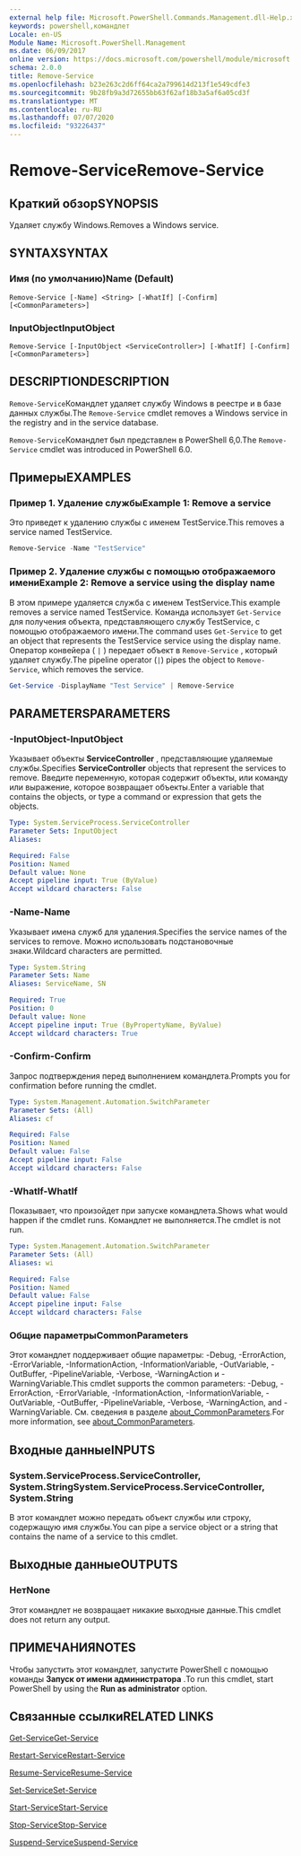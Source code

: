 ```yaml
---
external help file: Microsoft.PowerShell.Commands.Management.dll-Help.xml
keywords: powershell,командлет
Locale: en-US
Module Name: Microsoft.PowerShell.Management
ms.date: 06/09/2017
online version: https://docs.microsoft.com/powershell/module/microsoft.powershell.management/remove-service?view=powershell-7.1&WT.mc_id=ps-gethelp
schema: 2.0.0
title: Remove-Service
ms.openlocfilehash: b23e263c2d6ff64ca2a799614d213f1e549cdfe3
ms.sourcegitcommit: 9b28fb9a3d72655bb63f62af18b3a5af6a05cd3f
ms.translationtype: MT
ms.contentlocale: ru-RU
ms.lasthandoff: 07/07/2020
ms.locfileid: "93226437"
---
```

# <span data-ttu-id="31bec-103">Remove-Service</span><span class="sxs-lookup"><span data-stu-id="31bec-103">Remove-Service</span></span>

## <span data-ttu-id="31bec-104">Краткий обзор</span><span class="sxs-lookup"><span data-stu-id="31bec-104">SYNOPSIS</span></span>
<span data-ttu-id="31bec-105">Удаляет службу Windows.</span><span class="sxs-lookup"><span data-stu-id="31bec-105">Removes a Windows service.</span></span>

## <span data-ttu-id="31bec-106">SYNTAX</span><span class="sxs-lookup"><span data-stu-id="31bec-106">SYNTAX</span></span>

### <span data-ttu-id="31bec-107">Имя (по умолчанию)</span><span class="sxs-lookup"><span data-stu-id="31bec-107">Name (Default)</span></span>

```
Remove-Service [-Name] <String> [-WhatIf] [-Confirm] [<CommonParameters>]
```

### <span data-ttu-id="31bec-108">InputObject</span><span class="sxs-lookup"><span data-stu-id="31bec-108">InputObject</span></span>

```
Remove-Service [-InputObject <ServiceController>] [-WhatIf] [-Confirm] [<CommonParameters>]
```

## <span data-ttu-id="31bec-109">DESCRIPTION</span><span class="sxs-lookup"><span data-stu-id="31bec-109">DESCRIPTION</span></span>

<span data-ttu-id="31bec-110">`Remove-Service`Командлет удаляет службу Windows в реестре и в базе данных службы.</span><span class="sxs-lookup"><span data-stu-id="31bec-110">The `Remove-Service` cmdlet removes a Windows service in the registry and in the service database.</span></span>

<span data-ttu-id="31bec-111">`Remove-Service`Командлет был представлен в PowerShell 6,0.</span><span class="sxs-lookup"><span data-stu-id="31bec-111">The `Remove-Service` cmdlet was introduced in PowerShell 6.0.</span></span>

## <span data-ttu-id="31bec-112">Примеры</span><span class="sxs-lookup"><span data-stu-id="31bec-112">EXAMPLES</span></span>

### <span data-ttu-id="31bec-113">Пример 1. Удаление службы</span><span class="sxs-lookup"><span data-stu-id="31bec-113">Example 1: Remove a service</span></span>

<span data-ttu-id="31bec-114">Это приведет к удалению службы с именем TestService.</span><span class="sxs-lookup"><span data-stu-id="31bec-114">This removes a service named TestService.</span></span>

```powershell
Remove-Service -Name "TestService"
```

### <span data-ttu-id="31bec-115">Пример 2. Удаление службы с помощью отображаемого имени</span><span class="sxs-lookup"><span data-stu-id="31bec-115">Example 2: Remove a service using the display name</span></span>

<span data-ttu-id="31bec-116">В этом примере удаляется служба с именем TestService.</span><span class="sxs-lookup"><span data-stu-id="31bec-116">This example removes a service named TestService.</span></span> <span data-ttu-id="31bec-117">Команда использует `Get-Service` для получения объекта, представляющего службу TestService, с помощью отображаемого имени.</span><span class="sxs-lookup"><span data-stu-id="31bec-117">The command uses `Get-Service` to get an object that represents the TestService service using the display name.</span></span> <span data-ttu-id="31bec-118">Оператор конвейера ( `|` ) передает объект в `Remove-Service` , который удаляет службу.</span><span class="sxs-lookup"><span data-stu-id="31bec-118">The pipeline operator (`|`) pipes the object to `Remove-Service`, which removes the service.</span></span>

```powershell
Get-Service -DisplayName "Test Service" | Remove-Service
```

## <span data-ttu-id="31bec-119">PARAMETERS</span><span class="sxs-lookup"><span data-stu-id="31bec-119">PARAMETERS</span></span>

### <span data-ttu-id="31bec-120">-InputObject</span><span class="sxs-lookup"><span data-stu-id="31bec-120">-InputObject</span></span>

<span data-ttu-id="31bec-121">Указывает объекты **ServiceController** , представляющие удаляемые службы.</span><span class="sxs-lookup"><span data-stu-id="31bec-121">Specifies **ServiceController** objects that represent the services to remove.</span></span> <span data-ttu-id="31bec-122">Введите переменную, которая содержит объекты, или команду или выражение, которое возвращает объекты.</span><span class="sxs-lookup"><span data-stu-id="31bec-122">Enter a variable that contains the objects, or type a command or expression that gets the objects.</span></span>

```yaml
Type: System.ServiceProcess.ServiceController
Parameter Sets: InputObject
Aliases:

Required: False
Position: Named
Default value: None
Accept pipeline input: True (ByValue)
Accept wildcard characters: False
```

### <span data-ttu-id="31bec-123">-Name</span><span class="sxs-lookup"><span data-stu-id="31bec-123">-Name</span></span>

<span data-ttu-id="31bec-124">Указывает имена служб для удаления.</span><span class="sxs-lookup"><span data-stu-id="31bec-124">Specifies the service names of the services to remove.</span></span> <span data-ttu-id="31bec-125">Можно использовать подстановочные знаки.</span><span class="sxs-lookup"><span data-stu-id="31bec-125">Wildcard characters are permitted.</span></span>

```yaml
Type: System.String
Parameter Sets: Name
Aliases: ServiceName, SN

Required: True
Position: 0
Default value: None
Accept pipeline input: True (ByPropertyName, ByValue)
Accept wildcard characters: True
```

### <span data-ttu-id="31bec-126">-Confirm</span><span class="sxs-lookup"><span data-stu-id="31bec-126">-Confirm</span></span>

<span data-ttu-id="31bec-127">Запрос подтверждения перед выполнением командлета.</span><span class="sxs-lookup"><span data-stu-id="31bec-127">Prompts you for confirmation before running the cmdlet.</span></span>

```yaml
Type: System.Management.Automation.SwitchParameter
Parameter Sets: (All)
Aliases: cf

Required: False
Position: Named
Default value: False
Accept pipeline input: False
Accept wildcard characters: False
```

### <span data-ttu-id="31bec-128">-WhatIf</span><span class="sxs-lookup"><span data-stu-id="31bec-128">-WhatIf</span></span>

<span data-ttu-id="31bec-129">Показывает, что произойдет при запуске командлета.</span><span class="sxs-lookup"><span data-stu-id="31bec-129">Shows what would happen if the cmdlet runs.</span></span> <span data-ttu-id="31bec-130">Командлет не выполняется.</span><span class="sxs-lookup"><span data-stu-id="31bec-130">The cmdlet is not run.</span></span>

```yaml
Type: System.Management.Automation.SwitchParameter
Parameter Sets: (All)
Aliases: wi

Required: False
Position: Named
Default value: False
Accept pipeline input: False
Accept wildcard characters: False
```

### <span data-ttu-id="31bec-131">Общие параметры</span><span class="sxs-lookup"><span data-stu-id="31bec-131">CommonParameters</span></span>

<span data-ttu-id="31bec-132">Этот командлет поддерживает общие параметры: -Debug, -ErrorAction, -ErrorVariable, -InformationAction, -InformationVariable, -OutVariable, -OutBuffer, -PipelineVariable, -Verbose, -WarningAction и -WarningVariable.</span><span class="sxs-lookup"><span data-stu-id="31bec-132">This cmdlet supports the common parameters: -Debug, -ErrorAction, -ErrorVariable, -InformationAction, -InformationVariable, -OutVariable, -OutBuffer, -PipelineVariable, -Verbose, -WarningAction, and -WarningVariable.</span></span> <span data-ttu-id="31bec-133">См. сведения в разделе [about_CommonParameters](https://go.microsoft.com/fwlink/?LinkID=113216).</span><span class="sxs-lookup"><span data-stu-id="31bec-133">For more information, see [about_CommonParameters](https://go.microsoft.com/fwlink/?LinkID=113216).</span></span>

## <span data-ttu-id="31bec-134">Входные данные</span><span class="sxs-lookup"><span data-stu-id="31bec-134">INPUTS</span></span>

### <span data-ttu-id="31bec-135">System.ServiceProcess.ServiceController, System.String</span><span class="sxs-lookup"><span data-stu-id="31bec-135">System.ServiceProcess.ServiceController, System.String</span></span>

<span data-ttu-id="31bec-136">В этот командлет можно передать объект службы или строку, содержащую имя службы.</span><span class="sxs-lookup"><span data-stu-id="31bec-136">You can pipe a service object or a string that contains the name of a service to this cmdlet.</span></span>

## <span data-ttu-id="31bec-137">Выходные данные</span><span class="sxs-lookup"><span data-stu-id="31bec-137">OUTPUTS</span></span>

### <span data-ttu-id="31bec-138">Нет</span><span class="sxs-lookup"><span data-stu-id="31bec-138">None</span></span>

<span data-ttu-id="31bec-139">Этот командлет не возвращает никакие выходные данные.</span><span class="sxs-lookup"><span data-stu-id="31bec-139">This cmdlet does not return any output.</span></span>

## <span data-ttu-id="31bec-140">ПРИМЕЧАНИЯ</span><span class="sxs-lookup"><span data-stu-id="31bec-140">NOTES</span></span>

<span data-ttu-id="31bec-141">Чтобы запустить этот командлет, запустите PowerShell с помощью команды **Запуск от имени администратора** .</span><span class="sxs-lookup"><span data-stu-id="31bec-141">To run this cmdlet, start PowerShell by using the **Run as administrator** option.</span></span>

## <span data-ttu-id="31bec-142">Связанные ссылки</span><span class="sxs-lookup"><span data-stu-id="31bec-142">RELATED LINKS</span></span>

[<span data-ttu-id="31bec-143">Get-Service</span><span class="sxs-lookup"><span data-stu-id="31bec-143">Get-Service</span></span>](Get-Service.md)

[<span data-ttu-id="31bec-144">Restart-Service</span><span class="sxs-lookup"><span data-stu-id="31bec-144">Restart-Service</span></span>](Restart-Service.md)

[<span data-ttu-id="31bec-145">Resume-Service</span><span class="sxs-lookup"><span data-stu-id="31bec-145">Resume-Service</span></span>](Resume-Service.md)

[<span data-ttu-id="31bec-146">Set-Service</span><span class="sxs-lookup"><span data-stu-id="31bec-146">Set-Service</span></span>](Set-Service.md)

[<span data-ttu-id="31bec-147">Start-Service</span><span class="sxs-lookup"><span data-stu-id="31bec-147">Start-Service</span></span>](Start-Service.md)

[<span data-ttu-id="31bec-148">Stop-Service</span><span class="sxs-lookup"><span data-stu-id="31bec-148">Stop-Service</span></span>](Stop-Service.md)

[<span data-ttu-id="31bec-149">Suspend-Service</span><span class="sxs-lookup"><span data-stu-id="31bec-149">Suspend-Service</span></span>](Suspend-Service.md)

